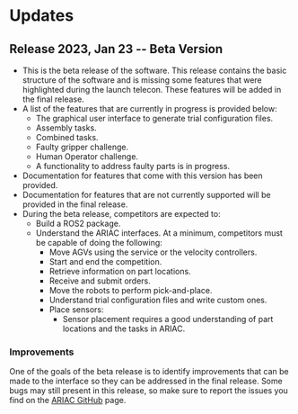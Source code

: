 # Updates

## Release 2023, Jan 23 -- Beta Version

- This is the beta release of the software. This release contains the basic structure of the software and is missing some features that were highlighted during the launch telecon. These features will be added in the final release.
- A list of the features that are currently in progress is provided below:
  - The graphical user interface to generate trial configuration files.
  - Assembly tasks.
  - Combined tasks.
  - Faulty gripper challenge.
  - Human Operator challenge.
  - A functionality to address faulty parts is in progress.
- Documentation for features that come with this version has been provided.
- Documentation for features that are not currently supported will be provided in the final release.
- During the beta release, competitors are expected to:
  - Build a ROS2 package.
  - Understand the ARIAC interfaces. At a minimum, competitors must be capable of doing the following:
    - Move AGVs using the service or the velocity controllers.
    - Start and end the competition.
    - Retrieve information on part locations.
    - Receive and submit orders.
    - Move the robots to perform pick-and-place.
    - Understand trial configuration files and write custom ones.
    - Place sensors:
      - Sensor placement requires a good understanding of part locations and the tasks in ARIAC.

### Improvements

One of the goals of the beta release is to identify improvements that can be made to the interface so they can be addressed in the final release. Some bugs may still present in this release, so make sure to report the issues you find on the [ARIAC GitHub](https://github.com/usnistgov/ARIAC) page.
